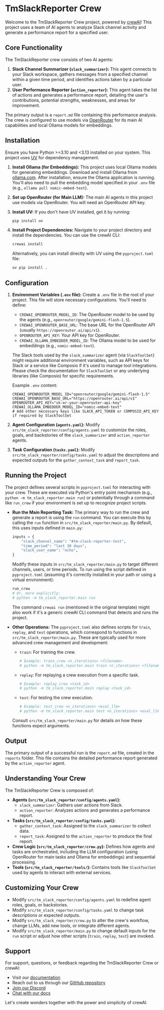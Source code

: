 # TmSlackReporter Crew

Welcome to the TmSlackReporter Crew project, powered by [crewAI](https://crewai.com)! This project uses a team of AI agents to analyze Slack channel activity and generate a performance report for a specified user.

## Core Functionality

The TmSlackReporter crew consists of two AI agents:

1.  **Slack Channel Summarizer (`slack_summarizer`):** This agent connects to your Slack workspace, gathers messages from a specified channel within a given time period, and identifies actions taken by a particular user.
2.  **User Performance Reporter (`action_reporter`):** This agent takes the list of actions and generates a performance report, detailing the user's contributions, potential strengths, weaknesses, and areas for improvement.

The primary output is a `report.md` file containing this performance analysis. The crew is configured to use models via [OpenRouter](https://openrouter.ai/) for its main AI capabilities and local Ollama models for embeddings.

## Installation

Ensure you have Python >=3.10 and <3.13 installed on your system. This project uses [UV](https://docs.astral.sh/uv/) for dependency management.

1.  **Install Ollama (for Embeddings):**
    This project uses local Ollama models for generating embeddings. Download and install Ollama from [ollama.com](https://ollama.com). After installation, ensure the Ollama application is running. You'll also need to pull the embedding model specified in your `.env` file (e.g., `ollama pull nomic-embed-text`).

2.  **Set up OpenRouter (for Main LLM):**
    The main AI agents in this project use models via OpenRouter. You will need an OpenRouter API key.

3.  **Install UV:**
    If you don't have UV installed, get it by running:
    ```bash
    pip install uv
    ```

4.  **Install Project Dependencies:**
    Navigate to your project directory and install the dependencies. You can use the crewAI CLI:
    ```bash
    crewai install
    ```
    Alternatively, you can install directly with UV using the `pyproject.toml` file:
    ```bash
    uv pip install .
    ```

## Configuration

1.  **Environment Variables (`.env` file):**
    Create a `.env` file in the root of your project. This file will store necessary configurations.
    You'll need to define:
    *   `CREWAI_OPENROUTER_MODEL_ID`: The OpenRouter model to be used by the agents (e.g., `openrouter/google/gemini-flash-1.5`).
    *   `CREWAI_OPENROUTER_BASE_URL`: The base URL for the OpenRouter API (usually `https://openrouter.ai/api/v1`).
    *   `OPENROUTER_API_KEY`: Your API key for OpenRouter.
    *   `CREWAI_OLLAMA_EMBEDDER_MODEL_ID`: The Ollama model to be used for embeddings (e.g., `nomic-embed-text`).

    The Slack tools used by the `slack_summarizer` agent (via `SlackToolSet`) might require additional environment variables, such as API keys for Slack or a service like Composio if it's used to manage tool integrations. Please check the documentation for `SlackToolSet` or any underlying libraries (like Composio) for specific requirements.

    Example `.env` content:
    ```env
    CREWAI_OPENROUTER_MODEL_ID="openrouter/google/gemini-flash-1.5"
    CREWAI_OPENROUTER_BASE_URL="https://openrouter.ai/api/v1"
    OPENROUTER_API_KEY="sk-or-your-openrouter-api-key"
    CREWAI_OLLAMA_EMBEDDER_MODEL_ID="nomic-embed-text"
    # Add other necessary keys like SLACK_API_TOKEN or COMPOSIO_API_KEY if required by SlackToolSet
    ```

2.  **Agent Configuration (`agents.yaml`):**
    Modify `src/tm_slack_reporter/config/agents.yaml` to customize the roles, goals, and backstories of the `slack_summarizer` and `action_reporter` agents.

3.  **Task Configuration (`tasks.yaml`):**
    Modify `src/tm_slack_reporter/config/tasks.yaml` to adjust the descriptions and expected outputs for the `gather_context_task` and `report_task`.

## Running the Project

The project defines several scripts in `pyproject.toml` for interacting with your crew. These are executed via Python's entry point mechanism (e.g., `python -m tm_slack_reporter.main run`) or potentially through a command like `run_crew` if your environment is set up to recognize project scripts.

*   **Run the Main Reporting Task:**
    The primary way to run the crew and generate a report is using the `run` command. You can execute this by calling the `run` function in `src/tm_slack_reporter/main.py`.
    By default, this uses inputs defined in `main.py`:
    ```python
    inputs = {
        "slack_channel_name": "#tm-slack-reporter-test",
        "time_period": "last 30 days",
        "slack_user_name": "echo",
    }
    ```
    Modify these inputs in `src/tm_slack_reporter/main.py` to target different channels, users, or time periods.
    To run using the script defined in `pyproject.toml` (assuming it's correctly installed in your path or using a virtual environment):
    ```bash
    run_crew 
    # Or, more explicitly:
    # python -m tm_slack_reporter.main run
    ```
    The command `crewai run` (mentioned in the original template) might also work if it's a generic crewAI CLI command that detects and runs the project.

*   **Other Operations:**
    The `pyproject.toml` also defines scripts for `train`, `replay`, and `test` operations, which correspond to functions in `src/tm_slack_reporter/main.py`. These are typically used for more advanced crew management and development:
    *   `train`: For training the crew.
        ```bash
        # Example: train_crew <n_iterations> <filename>
        # python -m tm_slack_reporter.main train <n_iterations> <filename>
        ```
    *   `replay`: For replaying a crew execution from a specific task.
        ```bash
        # Example: replay_crew <task_id>
        # python -m tm_slack_reporter.main replay <task_id>
        ```
    *   `test`: For testing the crew execution.
        ```bash
        # Example: test_crew <n_iterations> <eval_llm>
        # python -m tm_slack_reporter.main test <n_iterations> <eval_llm>
        ```
    Consult `src/tm_slack_reporter/main.py` for details on how these functions expect arguments.

## Output

The primary output of a successful run is the `report.md` file, created in the `reports` folder. This file contains the detailed performance report generated by the `action_reporter` agent.

## Understanding Your Crew

The TmSlackReporter Crew is composed of:

*   **Agents (`src/tm_slack_reporter/config/agents.yaml`):**
    *   `slack_summarizer`: Gathers user actions from Slack.
    *   `action_reporter`: Analyzes actions and generates a performance report.
*   **Tasks (`src/tm_slack_reporter/config/tasks.yaml`):**
    *   `gather_context_task`: Assigned to the `slack_summarizer` to collect data.
    *   `report_task`: Assigned to the `action_reporter` to produce the final report.
*   **Crew Logic (`src/tm_slack_reporter/crew.py`):** Defines how agents and tasks are orchestrated, including the LLM configuration (using OpenRouter for main tasks and Ollama for embeddings) and sequential processing.
*   **Tools (`src/tm_slack_reporter/tools/`):** Contains tools like `SlackToolSet` used by agents to interact with external services.

## Customizing Your Crew

*   Modify `src/tm_slack_reporter/config/agents.yaml` to redefine agent roles, goals, or backstories.
*   Modify `src/tm_slack_reporter/config/tasks.yaml` to change task descriptions or expected outputs.
*   Modify `src/tm_slack_reporter/crew.py` to alter the crew's workflow, change LLMs, add new tools, or integrate different agents.
*   Modify `src/tm_slack_reporter/main.py` to change default inputs for the `run` script or adjust how other scripts (`train`, `replay`, `test`) are invoked.

## Support

For support, questions, or feedback regarding the TmSlackReporter Crew or crewAI:
- Visit our [documentation](https://docs.crewai.com)
- Reach out to us through our [GitHub repository](https://github.com/joaomdmoura/crewai)
- [Join our Discord](https://discord.com/invite/X4JWnZnxPb)
- [Chat with our docs](https://chatg.pt/DWjSBZn)

Let's create wonders together with the power and simplicity of crewAI.
